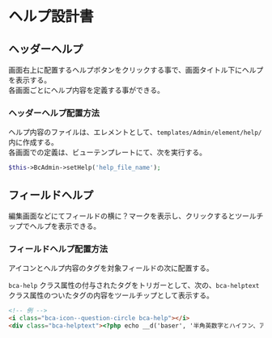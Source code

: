 # ヘルプ設計書

## ヘッダーヘルプ
画面右上に配置するヘルプボタンをクリックする事で、画面タイトル下にヘルプを表示する。  
各画面ごとにヘルプ内容を定義する事ができる。

### ヘッダーヘルプ配置方法
ヘルプ内容のファイルは、エレメントとして、`templates/Admin/element/help/` 内に作成する。  
各画面での定義は、ビューテンプレートにて、次を実行する。

```php
$this->BcAdmin->setHelp('help_file_name');
```

 
## フィールドヘルプ
編集画面などにてフィールドの横に？マークを表示し、クリックするとツールチップでヘルプを表示できる。

### フィールドヘルプ配置方法
アイコンとヘルプ内容のタグを対象フィールドの次に配置する。

`bca-help` クラス属性の付与されたタグをトリガーとして、次の、`bca-helptext` クラス属性のついたタグの内容をツールチップとして表示する。
```html
<!-- 例 -->
<i class="bca-icon--question-circle bca-help"></i>
<div class="bca-helptext"><?php echo __d('baser', '半角英数字とハイフン、アンダースコアのみで入力してください。') ?></div>
```


